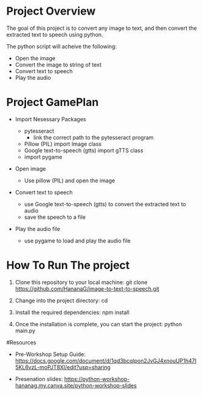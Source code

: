 # Project Overview

The goal of this project is to convert any image to text, and then convert the extracted text to speech using python. 

The python script will acheive the following:
* Open the image
* Convert the image to string of text
* Convert text to speech
* Play the audio 


# Project GamePlan

* Import Nesessary Packages
    * pytesseract
        * link the correct path to the pytesseract program
  * Pillow (PIL) import Image class
  * Google text-to-speech (gtts) import gTTS class
  * import pygame

* Open image
  * Use pillow (PIL) and open the image

* Convert text to speech
  * use Google text-to-speech (gtts) to convert the extracted text to audio
  * save the speech to a file

* Play the audio file
  * use pygame to load and play the audio file




# How To Run The project
1. Clone this repository to your local machine: git clone https://github.com/HananaG/image-to-text-to-speech.git

2. Change into the project directory: cd 

3. Install the required dependencies: npm install

4. Once the installation is complete, you can start the project: python main.py


#Resources

* Pre-Workshop Setup Guide: https://docs.google.com/document/d/1qd3bcqlpon2JvGJ4xnouUP1h47I5KL6vzL-moPJT8XI/edit?usp=sharing

* Presenation slides: https://python-workshop-hananag.my.canva.site/python-workshop-slides
